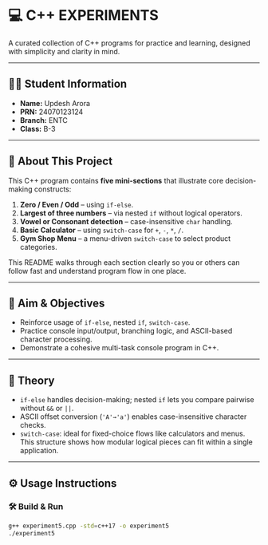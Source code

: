 # 💻 C++ EXPERIMENTS

A curated collection of C++ programs for practice and learning, designed with simplicity and clarity in mind.

---

## 👨‍🎓 Student Information

- **Name:** Updesh Arora  
- **PRN:** 24070123124  
- **Branch:** ENTC  
- **Class:** B-3

--- 


## 🧠 About This Project  
This C++ program contains **five mini-sections** that illustrate core decision-making constructs:

1. **Zero / Even / Odd** – using `if-else`.  
2. **Largest of three numbers** – via nested `if` without logical operators.  
3. **Vowel or Consonant detection** – case-insensitive `char` handling.  
4. **Basic Calculator** – using `switch-case` for `+`, `-`, `*`, `/`.  
5. **Gym Shop Menu** – a menu-driven `switch-case` to select product categories.

This README walks through each section clearly so you or others can follow fast and understand program flow in one place.

---

## 🎯 Aim & Objectives  
- Reinforce usage of `if-else`, nested `if`, `switch-case`.  
- Practice console input/output, branching logic, and ASCII-based character processing.  
- Demonstrate a cohesive multi-task console program in C++.

---

## 📖 Theory  
- `if-else` handles decision-making; nested `if` lets you compare pairwise without `&&` or `||`.  
- ASCII offset conversion (`'A'→'a'`) enables case-insensitive character checks.  
- `switch-case`: ideal for fixed-choice flows like calculators and menus.  
This structure shows how modular logical pieces can fit within a single application.

---

## ⚙️ Usage Instructions  

### 🛠 Build & Run  
```bash
g++ experiment5.cpp -std=c++17 -o experiment5
./experiment5
